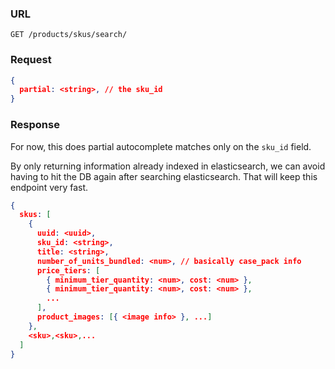 ### URL

```
GET /products/skus/search/
```

### Request

```json
{
  partial: <string>, // the sku_id
}
```

### Response

For now, this does partial autocomplete matches only on the `sku_id` field.

By only returning information already indexed in elasticsearch, we can avoid
having to hit the DB again after searching elasticsearch.  That will keep this
endpoint very fast.

```json
{
  skus: [
    {
      uuid: <uuid>,
      sku_id: <string>,
      title: <string>,
      number_of_units_bundled: <num>, // basically case_pack info
      price_tiers: [
        { minimum_tier_quantity: <num>, cost: <num> },
        { minimum_tier_quantity: <num>, cost: <num> },
        ...
      ],
      product_images: [{ <image info> }, ...]
    },
    <sku>,<sku>,...
  ]
}
```

